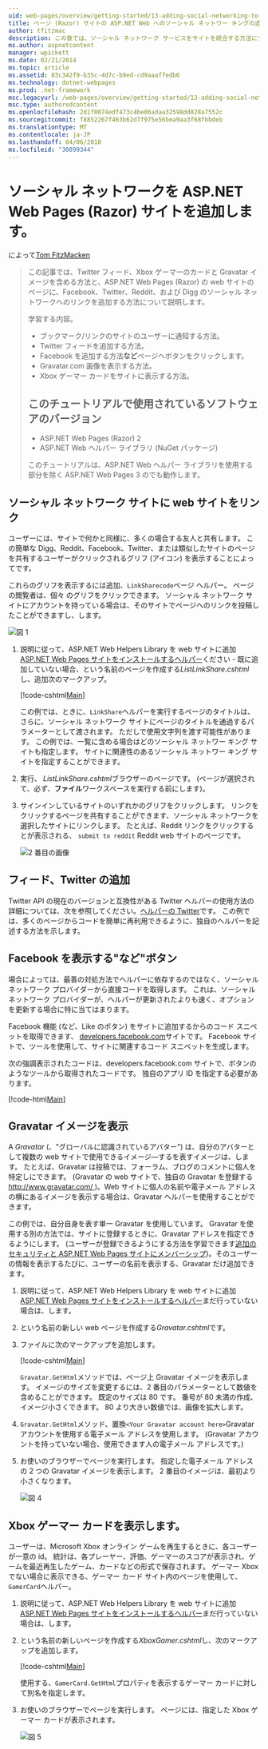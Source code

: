 ```yaml
---
uid: web-pages/overview/getting-started/13-adding-social-networking-to-your-web-site
title: ページ (Razor) サイトの ASP.NET Web へのソーシャル ネットワー キングの追加 |Microsoft ドキュメント
author: tfitzmac
description: この章では、ソーシャル ネットワーク サービスをサイトを統合する方法について説明します。 この章では、ブックマーク/リンクの web サイトのユーザーに通知する方法を学習しています.
ms.author: aspnetcontent
manager: wpickett
ms.date: 02/21/2014
ms.topic: article
ms.assetid: 03c342f9-b35c-4d7c-b9ed-cd9aaaffedb6
ms.technology: dotnet-webpages
ms.prod: .net-framework
msc.legacyurl: /web-pages/overview/getting-started/13-adding-social-networking-to-your-web-site
msc.type: authoredcontent
ms.openlocfilehash: 2d1f0074edf473c4be06adaa32598dd828a7552c
ms.sourcegitcommit: f8852267f463b62d7f975e56bea9aa3f68fbbdeb
ms.translationtype: MT
ms.contentlocale: ja-JP
ms.lasthandoff: 04/06/2018
ms.locfileid: "30899344"
---
```

<a name="adding-social-networking-to-aspnet-web-pages-razor-sites"></a>ソーシャル ネットワークを ASP.NET Web Pages (Razor) サイトを追加します。
====================
によって[Tom FitzMacken](https://github.com/tfitzmac)

> この記事では、Twitter フィード、Xbox ゲーマーのカードと Gravatar イメージを含める方法と、ASP.NET Web Pages (Razor) の web サイトのページに、Facebook、Twitter、Reddit、および Digg のソーシャル ネットワークへのリンクを追加する方法について説明します。
> 
> 学習する内容。
> 
> - ブックマーク/リンクのサイトのユーザーに通知する方法。
> - Twitter フィードを追加する方法。
> - Facebook を追加する方法**など**ページへボタンをクリックします。
> - Gravatar.com 画像を表示する方法。
> - Xbox ゲーマー カードをサイトに表示する方法。
>   
> 
> ## <a name="software-versions-used-in-the-tutorial"></a>このチュートリアルで使用されているソフトウェアのバージョン
> 
> 
> - ASP.NET Web Pages (Razor) 2
> - ASP.NET Web ヘルパー ライブラリ (NuGet パッケージ)
>   
> 
> このチュートリアルは、ASP.NET Web ヘルパー ライブラリを使用する部分を除く ASP.NET Web Pages 3 のでも動作します。


<a id="Linking_Your_Website"></a>
## <a name="linking-your-website-on-social-networking-sites"></a>ソーシャル ネットワーク サイトに web サイトをリンク

ユーザーには、サイトで何かと同様に、多くの場合する友人と共有します。 この簡単な Digg、Reddit、Facebook、Twitter、または類似したサイトのページを共有するユーザーがクリックされるグリフ (アイコン) を表示することによってです。

これらのグリフを表示するには追加、`LinkSharecode`ページ ヘルパー。 ページの閲覧者は、個々 のグリフをクリックできます。 ソーシャル ネットワーク サイトにアカウントを持っている場合は、そのサイトでページへのリンクを投稿したことができますし、します。

![図 1](13-adding-social-networking-to-your-web-site/_static/image1.jpg)

1. 説明に従って、ASP.NET Web Helpers Library を web サイトに追加[ASP.NET Web Pages サイトをインストールするヘルパー](https://go.microsoft.com/fwlink/?LinkId=252372)ください - 既に追加していない場合、という名前のページを作成する*ListLinkShare.cshtml*し、追加次のマークアップ。

    [!code-cshtml[Main](13-adding-social-networking-to-your-web-site/samples/sample1.cshtml)]

    この例では、ときに、`LinkShare`ヘルパーを実行するページのタイトルは、さらに、ソーシャル ネットワーク サイトにページのタイトルを通過するパラメーターとして渡されます。 ただしで使用文字列を渡す可能性があります。 この例では、一覧に含める場合はどのソーシャル ネットワー キング サイトも指定します。 サイトに関連性のあるソーシャル ネットワー キング サイトを指定することができます。
2. 実行、 *ListLinkShare.cshtml*ブラウザーのページです。 (ページが選択されて、必ず、**ファイル**ワークスペースを実行する前にします)。
3. サインインしているサイトのいずれかのグリフをクリックします。 リンクをクリックするページを共有することができます、ソーシャル ネットワークを選択したサイトにリンクします。 たとえば、Reddit リンクをクリックするとが表示される、 `submit to reddit` Reddit web サイトのページです。

     ![2 番目の画像](13-adding-social-networking-to-your-web-site/_static/image2.jpg)

<a id="Adding_a_Twitter_Feed"></a>
## <a name="adding-a-twitter-feed"></a>フィード、Twitter の追加

Twitter API の現在のバージョンと互換性がある Twitter ヘルパーの使用方法の詳細については、次を参照してください。[ヘルパーの Twitter](../ui-layouts-and-themes/twitter-helper.md)です。 この例では、多くのページからコードを簡単に再利用できるように、独自のヘルパーを記述する方法を示します。

<a id="Displaying_a_Facebook_Button"></a>
## <a name="displaying-a-facebook-quotlikequot-button"></a>Facebook を表示する&quot;など&quot;ボタン

場合によっては、最善の対処方法でヘルパーに依存するのではなく、ソーシャル ネットワーク プロバイダーから直接コードを取得します。 これは、ソーシャル ネットワーク プロバイダーが、ヘルパーが更新されたよりも速く、オプションを更新する場合に特に当てはまります。

Facebook 機能 (など、Like のボタン) をサイトに追加するからのコード スニペットを取得できます、 [developers.facebook.com](https://developers.facebook.com/)サイトです。 Facebook サイトで、ツールを使用して、サイトに関連するコード スニペットを生成します。

次の強調表示されたコードは、developers.facebook.com サイトで、ボタンのようなツールから取得されたコードです。 独自のアプリ ID を指定する必要があります。

[!code-html[Main](13-adding-social-networking-to-your-web-site/samples/sample2.html?highlight=7-14,16-17)]

<a id="Rendering_a_Gravatar_Image"></a>
## <a name="rendering-a-gravatar-image"></a>Gravatar イメージを表示

A *Gravatar* (、&quot;グローバルに認識されているアバター&quot;) は、自分のアバターとして複数の web サイトで使用できるイメージ&#8212;するを表すイメージは、します。 たとえば、Gravatar は投稿では、フォーラム、ブログのコメントに個人を特定しにできます。 (Gravatar の web サイトで、独自の Gravatar を登録する[ http://www.gravatar.com/ ](http://www.gravatar.com/))。Web サイトに個人の名前や電子メール アドレスの横にあるイメージを表示する場合は、Gravatar ヘルパーを使用することができます。

この例では、自分自身を表す単一 Gravatar を使用しています。 Gravatar を使用する別の方法では、サイトに登録するときに、Gravatar アドレスを指定できるようにします。 (ユーザーが登録できるようにする方法を学習できます[追加のセキュリティと ASP.NET Web Pages サイトにメンバーシップ](https://go.microsoft.com/fwlink/?LinkId=202904))。そのユーザーの情報を表示するたびに、ユーザーの名前を表示する、Gravatar だけ追加できます。

1. 説明に従って、ASP.NET Web Helpers Library を web サイトに追加[ASP.NET Web Pages サイトをインストールするヘルパー](https://go.microsoft.com/fwlink/?LinkId=252372)まだ行っていない場合は、します。
2. という名前の新しい web ページを作成する*Gravatar.cshtml*です。
3. ファイルに次のマークアップを追加します。 

    [!code-cshtml[Main](13-adding-social-networking-to-your-web-site/samples/sample3.cshtml)]

    `Gravatar.GetHtml`メソッドでは、ページ上 Gravatar イメージを表示します。 イメージのサイズを変更するには、2 番目のパラメーターとして数値を含めることができます。 既定のサイズは 80 です。 番号が 80 未満の作成、イメージ小さくできます。 80 より大きい数値では、画像を拡大します。
4. `Gravatar.GetHtml`メソッド、置換`<Your Gravatar account here>`Gravatar アカウントを使用する電子メール アドレスを使用します。 (Gravatar アカウントを持っていない場合、使用できます人の電子メール アドレスです。)
5. お使いのブラウザーでページを実行します。 指定した電子メール アドレスの 2 つの Gravatar イメージを表示します。 2 番目のイメージは、最初より小さくなります。 

    ![図 4](13-adding-social-networking-to-your-web-site/_static/image3.jpg)

<a id="Displaying_an_Xbox_Gamer_Card"></a>
## <a name="displaying-an-xbox-gamer-card"></a>Xbox ゲーマー カードを表示します。

ユーザーは、Microsoft Xbox オンライン ゲームを再生するときに、各ユーザーが一意の id。 統計は、各プレーヤー、評価、ゲーマーのスコアが表示され、ゲームを最近再生したゲーム、カードなどの形式で保存されます。 ゲーマー Xbox でない場合に表示できる、ゲーマー カード サイト内のページを使用して、`GamerCard`ヘルパー。

1. 説明に従って、ASP.NET Web Helpers Library を web サイトに追加[ASP.NET Web Pages サイトをインストールするヘルパー](https://go.microsoft.com/fwlink/?LinkId=252372)まだ行っていない場合は、します。
2. という名前の新しいページを作成する*XboxGamer.cshtml*し、次のマークアップを追加します。

    [!code-cshtml[Main](13-adding-social-networking-to-your-web-site/samples/sample4.cshtml)]

    使用する、`GamerCard.GetHtml`プロパティを表示するゲーマー カードに対して別名を指定します。
3. お使いのブラウザーでページを実行します。 ページには、指定した Xbox ゲーマー カードが表示されます。

    ![図 5](13-adding-social-networking-to-your-web-site/_static/image4.jpg)
